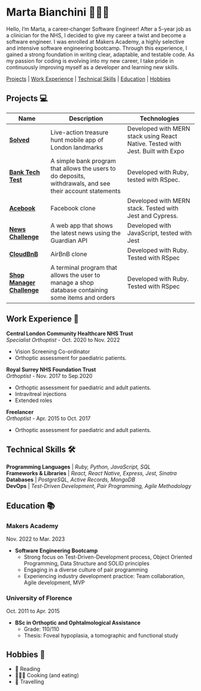 # Marta Bianchini 👩🏻‍💻


Hello, I’m Marta, a career‑changer Software Engineer! After a 5-year job as a clinician for the NHS, I decided to give my career a twist and become a software engineer. I was enrolled at Makers Academy, a highly selective and intensive software engineering bootcamp.
Through this experience, I gained a strong foundation in writing clear, adaptable, and testable code.
As my passion for coding is evolving into my new career, I take pride in continuously improving myself as a developer and learning new skills.

[Projects](https://github.com/MartaBia/CV/blob/master/README.md#projects-) | [Work Experience](https://github.com/MartaBia/CV/blob/master/README.md#work-experience-) | [Technical Skills](https://github.com/MartaBia/CV/blob/master/README.md#technical-skills-%EF%B8%8F) | [Education](https://github.com/MartaBia/CV/blob/master/README.md#education-) | [Hobbies](#hobbies---) <!-- | [Skills](#skills) | -->

## Projects 💻

| Name                         | Description       | Technologies        |
| ---------------------------- | ----------------- | --------------------|
| [**Solved**](https://github.com/MartaBia/solved-app-final-project) | Live-action treasure hunt mobile app of London landmarks | Developed with MERN stack using React Native. Tested with Jest. Built with Expo|
| [**Bank Tech Test**](https://github.com/MartaBia/bank-tech-test) | A simple bank program that allows the users to do deposits, withdrawals, and see their account statements | Developed with Ruby, tested with RSpec. |
| [**Acebook**](https://github.com/MartaBia/acebook-team-water) | Facebook clone | Developed with MERN stack. Tested with Jest and Cypress. |
|[**News Challenge**](https://github.com/MartaBia/news-summary-challenge)| A web app that shows the latest news using the Guardian API | Developed with JavaScript, tested with Jest |
|[**CloudBnB**](https://github.com/MartaBia/cloudbnb)| AirBnB clone | Developed with Ruby. Tested with RSpec |
|[**Shop Manager Challenge**](https://github.com/MartaBia/shop-manager-challenge)| A terminal program that allows the user to manage a shop database containing some items and orders | Developed with Ruby. Tested with RSpec |

## Work Experience 💼

**Central London Community Healthcare NHS Trust**  
_Specialist Orthoptist_ - Oct. 2020 to Nov. 2022

- Vision Screening Co-ordinator
- Orthoptic assessment for paediatric patients.

**Royal Surrey NHS Foundation Trust**   
_Orthoptist_ - Nov. 2017 to Sep.2020

- Orthoptic assessment for paediatric and adult patients.
- Intravitreal injections
- Extended roles

**Freelancer**  
_Orthoptist_ - Apr. 2015 to Oct. 2017

- Orthoptic assessment for paediatric and adult patients.

## Technical Skills 🛠️

**Programming Languages** | _Ruby, Python, JavaScript, SQL_  
**Frameworks & Libraries** |  _React, React Native, Express, Jest, Sinatra_  
**Databases** | _PostgreSQL, Active Records, MongoDB_  
**DevOps** | _Test-Driven Development, Pair Programming, Agile Methodology_


<!-- ## Skills

### Communication

Thanks to the years spent in my clinical career I got the opportunity to develop and enhance my communications skills.
Having the chance to talk daily with my patients (adults and kids) and their parents really taught me how to explain problems, elucidate doubts, handle difficult conversation and, last but not least, how to best engage and relate with people from all the age’s range.  -->

<!-- TODO: refine curiosity, complete Skills -->
<!-- ### Curiosity

I am a very curious and inquisitive person. I love to learn and discover new things, I like adventure and I am always keen on trying new things and experiences.  -->

## Education 📚

### **Makers Academy**
Nov. 2022 to Mar. 2023
- **Software Engineering Bootcamp**
    - Strong focus on Test-Driven-Development process, Object Oriented Programming, Data Structure and SOLID principles
    - Engaging in a diverse culture of pair programming
    - Experiencing industry development practice: Team collaboration, Agile development, MVP

<!-- - [clmystery](https://github.com/MartaBia/clmystery)
- Test driven development and pair programming basics on [fizzbuzz](https://github.com/MartaBia/student-directory)
- Managing the list of students enrolled at [Villains Academy](https://github.com/MartaBia/student-directory). -->

### **University of Florence**
Oct. 2011 to Apr. 2015
- **BSc in Orthoptic and Ophtalmological Assistance**
    - Grade: 110/110
    - Thesis: Foveal hypoplasia, a tomographic and functional study

## Hobbies 🎢

- 📖 Reading
- 👩🏻‍🍳 Cooking (and eating) 
- 🛫 Travelling
